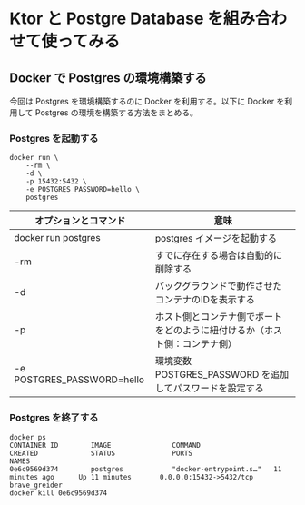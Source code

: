 # Ktor と Postgre Database を組み合わせて使ってみる



## Docker で Postgres の環境構築する

今回は Postgres を環境構築するのに Docker を利用する。以下に Docker を利用して Postgres の環境を構築する方法をまとめる。

###  Postgres を起動する

```
docker run \
    --rm \
    -d \
    -p 15432:5432 \
    -e POSTGRES_PASSWORD=hello \
    postgres
```

| オプションとコマンド       | 意味                                                         |
| -------------------------- | ------------------------------------------------------------ |
| docker run postgres        | postgres イメージを起動する                                  |
| -rm                        | すでに存在する場合は自動的に削除する                         |
| -d                         | バックグラウンドで動作させたコンテナのIDを表示する           |
| -p                         | ホスト側とコンテナ側でポートをどのように紐付けるか（ホスト側：コンテナ側） |
| -e POSTGRES_PASSWORD=hello | 環境変数 POSTGRES_PASSWORD を追加してパスワードを設定する    |

### Postgres を終了する

```
docker ps
CONTAINER ID        IMAGE               COMMAND                  CREATED             STATUS              PORTS                     NAMES
0e6c9569d374        postgres            "docker-entrypoint.s…"   11 minutes ago      Up 11 minutes       0.0.0.0:15432->5432/tcp   brave_greider
docker kill 0e6c9569d374
```

